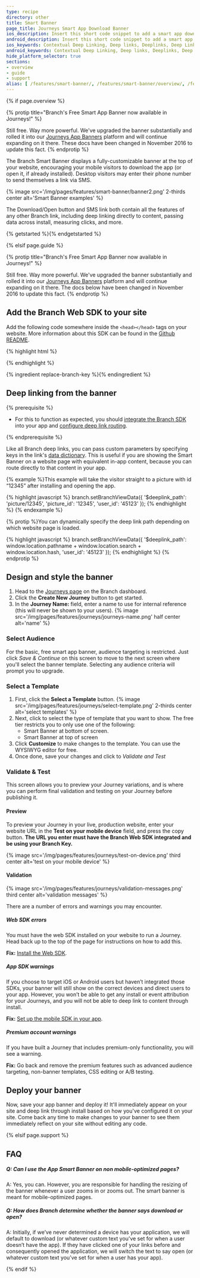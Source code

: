 ```yaml
---
type: recipe
directory: other
title: Smart Banner
page_title: Journeys Smart App Download Banner
ios_description: Insert this short code snippet to add a smart app download banner to both your desktop and mobile web pages and drive iOS app downloads.
android_description: Insert this short code snippet to add a smart app download banner to both your desktop and mobile web pages and drive Android app downloads.
ios_keywords: Contextual Deep Linking, Deep links, Deeplinks, Deep Linking, Deeplinking, Deferred Deep Linking, Deferred Deeplinking, Google App Indexing, Google App Invites, Apple Universal Links, Apple Spotlight Search, Facebook App Links, AppLinks, Deepviews, Deep views, Smart Banner, App Download Banner, Banner
android_keywords: Contextual Deep Linking, Deep links, Deeplinks, Deep Linking, Deeplinking, Deferred Deep Linking, Deferred Deeplinking, Google App Indexing, Google App Invites, Apple Universal Links, Apple Spotlight Search, Facebook App Links, AppLinks, Deepviews, Deep views,Smart Banner, App Download Banner, Banner
hide_platform_selector: true
sections:
- overview
- guide
- support
alias: [ /features/smart-banner/, /features/smart-banner/overview/, /features/smart-banner/guide/, /features/smart-banner/support/ ] 
---
```


{% if page.overview %}

{% protip title="Branch's Free Smart App Banner now available in Journeys!" %}

Still free. Way more powerful. We've upgraded the banner substantially and rolled it into our [Journeys App Banners]({{base.url}}/features/journeys/) platform and will continue expanding on it there. These docs have been changed in November 2016 to update this fact.
{% endprotip %}

The Branch Smart Banner displays a fully-customizable banner at the top of your website, encouraging your mobile visitors to download the app (or open it, if already installed). Desktop visitors may enter their phone number to send themselves a link via SMS.

{% image src='/img/pages/features/smart-banner/banner2.png' 2-thirds center alt='Smart Banner examples' %}

The Download/Open button and SMS link both contain all the features of any other Branch link, including deep linking directly to content, passing data across install, measuring clicks, and more.

{% getstarted %}{% endgetstarted %}

{% elsif page.guide %}

{% protip title="Branch's Free Smart App Banner now available in Journeys!" %}

Still free. Way more powerful. We've upgraded the banner substantially and rolled it into our [Journeys App Banners]({{base.url}}/features/journeys/) platform and will continue expanding on it there. The docs below have been changed in November 2016 to update this fact.
{% endprotip %}

## Add the Branch Web SDK to your site

Add the following code somewhere inside the `<head></head>` tags on your website. More information about this SDK can be found in the [Github README](https://github.com/BranchMetrics/web-branch-deep-linking).

{% highlight html %}
<script type="text/javascript">
{% ingredient web-sdk-initialization %}{% endingredient %}
</script>
{% endhighlight %}

{% ingredient replace-branch-key %}{% endingredient %}

## Deep linking from the banner

{% prerequisite %}

- For this to function as expected, you should [integrate the Branch SDK]({{base.url}}/getting-started/sdk-integration-guide) into your app and [configure deep link routing]({{base.url}}/getting-started/deep-link-routing).

{% endprerequisite %}

Like all Branch deep links, you can pass custom parameters by specifying keys in the link's [data dictionary]({{base.url}}/getting-started/configuring-links). This is useful if you are showing the Smart Banner on a website page with equivalent in-app content, because you can route directly to that content in your app.

{% example %}This example will take the visitor straight to a picture with id “12345” after installing and opening the app.

{% highlight javascript %}
branch.setBranchViewData({
    '$deeplink_path': 'picture/12345',
    'picture_id': '12345',
    'user_id': '45123'
});
{% endhighlight %}
{% endexample %}

{% protip %}You can dynamically specify the deep link path depending on which website page is loaded.

{% highlight javascript %}
branch.setBranchViewData({
    '$deeplink_path': window.location.pathname + window.location.search + window.location.hash,
    'user_id': '45123'
});
{% endhighlight %}
{% endprotip %}

## Design and style the banner

1. Head to the [Journeys page](http://dashboard.branch.io/journeys) on the Branch dashboard.
1. Click the **Create New Journey** button to get started.
1. In the **Journey Name:** field, enter a name to use for internal reference (this will never be shown to your users). {% image src='/img/pages/features/journeys/journeys-name.png' half center alt='name' %}

### Select Audience

For the basic, free smart app banner, audience targeting is restricted. Just click *Save & Continue* on this screen to move to the next screen where you'll select the banner template. Selecting any audience criteria will prompt you to upgrade.

### Select a Template

1. First, click the **Select a Template** button. {% image src='/img/pages/features/journeys/select-template.png' 2-thirds center alt='select templates' %}
1. Next, click to select the type of template that you want to show. The free tier restricts you to only use one of the following:
    - Smart Banner at bottom of screen.
    - Smart Banner at top of screen
1. Click **Customize** to make changes to the template. You can use the WYSIWYG editor for free.
1. Once done, save your changes and click to *Validate and Test*

### Validate & Test

This screen allows you to preview your Journey variations, and is where you can perform final validation and testing on your Journey before publishing it.

#### Preview

To preview your Journey in your live, production website, enter your website URL in the **Test on your mobile device** field, and press the copy button. **The URL you enter must have the Branch Web SDK integrated and be using your Branch Key.**

{% image src='/img/pages/features/journeys/test-on-device.png' third center alt='test on your mobile device' %}

#### Validation

{% image src='/img/pages/features/journeys/validation-messages.png' third center alt='validation messages' %}

There are a number of errors and warnings you may encounter.

##### Web SDK errors

You must have the web SDK installed on your website to run a Journey. Head back up to the top of the page for instructions on how to add this.

**Fix:** [Install the Web SDK]({{base.url}}/features/smart-banner/guide/#add-the-branch-web-sdk-to-your-site).

##### App SDK warnings

If you choose to target iOS or Android users but haven’t integrated those SDKs, your banner will still show on the correct devices and direct users to your app. However, you won’t be able to get any install or event attribution for your Journeys, and you will not be able to deep link to content through install.

**Fix:** [Set up the mobile SDK in your app]({{base.url}}/getting-started/sdk-integration-guide).

##### Premium account warnings

If you have built a Journey that includes premium-only functionality, you will see a warning.

**Fix:** Go back and remove the premium features such as advanced audience targeting, non-banner templates, CSS editing or A/B testing.

## Deploy your banner

Now, save your app banner and deploy it! It'll immediately appear on your site and deep link through install based on how you've configured it on your site. Come back any time to make changes to your banner to see them immediately reflect on your site without editing any code.

{% elsif page.support %}

## FAQ

##### Q: Can I use the App Smart Banner on non mobile-optimized pages?

A: Yes, you can. However, you are responsible for handling the resizing of the banner whenever a user zooms in or zooms out. The smart banner is meant for mobile-optimized pages.

##### Q: How does Branch determine whether the banner says download or open?

A: Initially, if we’ve never determined a device has your application, we will default to download (or whatever custom text you’ve set for when a user doesn’t have the app). If they have clicked one of your links before and consequently opened the application, we will switch the text to say open (or whatever custom text you’ve set for when a user has your app).

{% endif %}
